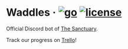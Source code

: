 # Waddles · [![go](https://img.shields.io/badge/go-1.15.2-blue)](https://golang.org) [![license](https://img.shields.io/badge/license-AGPL--3.0-brightgreen)](https://github.com/The-Sanctuary/waddles/blob/master/LICENSE) 

Official Discord bot of [The Sanctuary](https://discord.gg/B3VZhqp).

Track our progress on [Trello](https://trello.com/b/vzIPq2AD/the-sanctuary-discord-bot)!